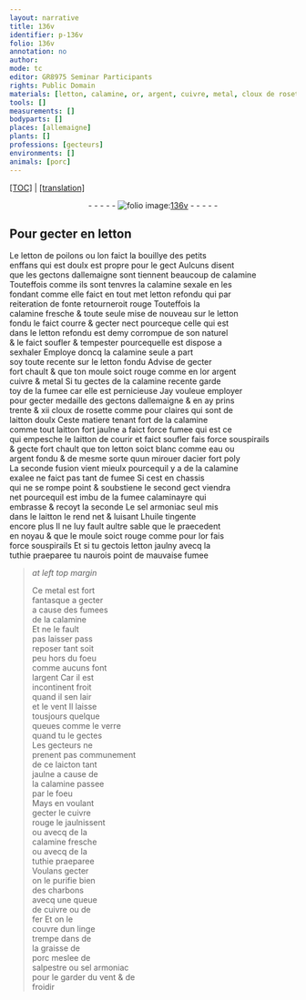 ```yaml
---
layout: narrative
title: 136v
identifier: p-136v
folio: 136v
annotation: no
author:
mode: tc
editor: GR8975 Seminar Participants
rights: Public Domain
materials: [letton, calamine, or, argent, cuivre, metal, cloux de rosette, laitton, eau, acier, calaminayre, sel armoniac, huile, tuthie, verre, laicton, charbons, fer, graisse de porc, salpestre]
tools: []
measurements: []
bodyparts: []
places: [allemaigne]
plants: []
professions: [gecteurs]
environments: []
animals: [porc]
---
```


<p><a href="{{ site.baseurl }}/diplomatic/">[TOC]</a> | <a href="{{ site.baseurl }}/texts/p-136v_tl/" target="_blank">[translation]</a></p><div class="folio" align="center">- - - - - <a href="http://gallica.bnf.fr/ark:/12148/btv1b10500001g/f278.image" target="_blank"><img src="https://cu-mkp.github.io/2017-workshop-edition/assets/photo-icon.png" alt="folio image: " style="display:inline-block; margin-bottom:-3px;"/>136v</a> - - - - - </div>  
  

##  Pour gecter en <span class="m">letton</span>

 
 Le <span class="m">letton</span> de poilons ou lon faict la bouillye des petits<br/> enffans qui est doulx est propre pour le gect Aulcuns disent<br/> que les gectons d<span class="pl">allemaigne</span> <span class="del">sont</span> tiennent beaucoup de <span class="m">calamine</span><br/> Touteffois comme ils sont tenvres la <span class="m">calamine</span> sexale en les<br/> fondant comme elle faict en tout <span class="del">met</span> <span class="m">letton</span> refondu qui par<br/> reiteration de fonte retourneroit rouge Touteffois la<br/> <span class="m">calamine</span> fresche & toute seule mise de nouveau sur le <span class="m">letton</span><br/> fondu le faict courre & gecter nect pourceque celle qui est<br/> dans le <span class="m">letton</span> <span class="del"></span> refondu est demy corrompue de son naturel<br/> & le faict soufler & tempester pourcequelle est dispose a<br/> sexhaler Employe doncq la <span class="m">calamine</span> seule a part<br/> soy toute recente sur le <span class="m">letton</span> fondu Advise de gecter<br/> fort chault & que ton moule soict rouge comme en l<span class="m">or</span> <span class="m">argent</span><br/> <span class="m">cuivre</span> & <span class="m">metal</span> Si tu gectes de la <span class="m">calamine</span> recente garde<br/> toy de la fumee car elle est pernicieuse Jay vouleue employer<br/> pour gecter medaille des gectons d<span class="pl">allemaigne</span> & en ay prins<br/> trente & xii <span class="m">cloux de rosette</span> comme pour claires qui sont de<br/> <span class="m">laitton</span> doulx Ceste matiere tenant fort de la <span class="m">calamine</span><br/> comme tout <span class="m">laitton</span> fort jaulne a faict force fumee qui est ce<br/> qui empesche le <span class="m">laitton</span> de courir <span class="add">et faict soufler</span> fais force souspirails<br/> & gecte fort chault que ton <span class="m">letton</span> soict blanc comme <span class="m">eau</span> ou<br/> <span class="m">argent</span> fondu & de mesme sorte quun mirouer d<span class="m">acier</span> fort poly<br/> La seconde fusion vient mieulx pourcequil y a de la <span class="m">calamine</span><br/> exalee <span class="del"></span> ne faict pas tant de fumee Si cest en chassis<br/> qui ne se rompe point & soubstiene le second gect viendra<br/> net pourcequil est imbu de la fumee <span class="m">calaminayre</span> qui<br/> embrasse & recoyt la seconde Le <span class="m">sel armoniac</span> seul mis<br/> dans le <span class="m">laitton</span> le rend net & luisant L<span class="m">huile</span> tingente <br/> encore plus Il ne luy fault aultre sable que le praecedent<br/> en noyau & que le moule soict rouge comme pour l<span class="m">or</span> fais<br/> force souspirails Et si tu gectois <span class="m">letton</span> jaulny avecq la<br/> <span class="m">tuthie</span> praeparee tu naurois point de mauvaise fumee
 
> *at left top margin*
> 
> 
>   Ce <span class="m">metal</span> est fort<br/> fantasque a gecter<br/> a cause des fumees<br/> de la <span class="m">calamine</span><br/> Et ne le fault<br/> pas laisser <span class="del">pass</span><br/> reposer tant soit<br/> peu hors du foeu<br/> comme aucuns font<br/> l<span class="m">argent</span> Car il est<br/> incontinent froit<br/> quand il sen lair<br/> et le vent Il laisse<br/> tousjours quelque<br/> queues comme le <span class="m">verre</span><br/> quand tu le gectes<br/> Les <span class="pro">gecteurs</span> ne<br/> prenent pas communement<br/> de ce <span class="m">laicton</span> tant<br/> jaulne a cause de<br/> la <span class="m">calamine</span> passee<br/> par le foeu<br/> Mays en voulant<br/> gecter le <span class="m">cuivre</span><br/> rouge le jaulnissent<br/> ou avecq de la<br/> <span class="m">calamine</span> fresche<br/> ou avecq de la<br/> <span class="m">tuthie</span> praeparee<br/> Voulans gecter<br/> on le purifie bien<br/> des <span class="m">charbons</span><br/> avecq une queue<br/> de <span class="m">cuivre</span> ou de<br/> <span class="m">fer</span> Et on le<br/> couvre dun linge<br/> trempe dans de<br/> la <span class="m">graisse de<br/> <span class="al">porc</span></span> meslee de<br/> <span class="m">salpestre</span> ou <span class="m">sel armoniac</span><br/> pour le garder du vent & de<br/> froidir
 

